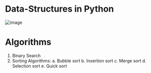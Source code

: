 # Data-Structures in Python
![image](https://user-images.githubusercontent.com/100082758/154852908-bee1b9a6-fd6b-4a9d-ae6a-dbf08f1cc0a5.png)

# Algorithms
1. Binary Search
2. Sorting Algorithms:
    a. Bubble sort
    b. Insertion sort
    c. Merge sort
    d. Selection sort
    e. Quick sort
    
